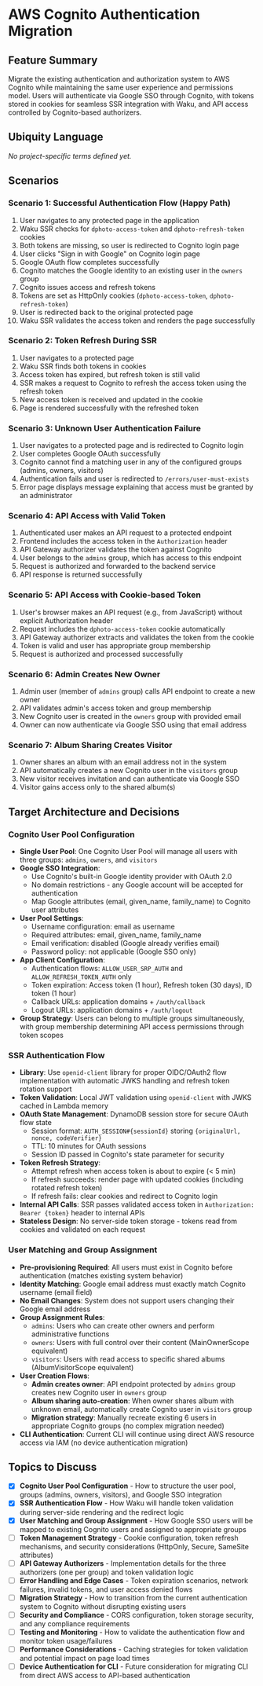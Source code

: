 # AWS Cognito Authentication Migration

## Feature Summary

Migrate the existing authentication and authorization system to AWS Cognito while maintaining the same user experience and permissions model. Users will authenticate via Google SSO through Cognito, with tokens stored in cookies for seamless SSR integration with Waku, and API access controlled by Cognito-based authorizers.

## Ubiquity Language

*No project-specific terms defined yet.*

## Scenarios

### Scenario 1: Successful Authentication Flow (Happy Path)
1. User navigates to any protected page in the application
2. Waku SSR checks for `dphoto-access-token` and `dphoto-refresh-token` cookies
3. Both tokens are missing, so user is redirected to Cognito login page
4. User clicks "Sign in with Google" on Cognito login page
5. Google OAuth flow completes successfully
6. Cognito matches the Google identity to an existing user in the `owners` group
7. Cognito issues access and refresh tokens
8. Tokens are set as HttpOnly cookies (`dphoto-access-token`, `dphoto-refresh-token`)
9. User is redirected back to the original protected page
10. Waku SSR validates the access token and renders the page successfully

### Scenario 2: Token Refresh During SSR
1. User navigates to a protected page
2. Waku SSR finds both tokens in cookies
3. Access token has expired, but refresh token is still valid
4. SSR makes a request to Cognito to refresh the access token using the refresh token
5. New access token is received and updated in the cookie
6. Page is rendered successfully with the refreshed token

### Scenario 3: Unknown User Authentication Failure
1. User navigates to a protected page and is redirected to Cognito login
2. User completes Google OAuth successfully
3. Cognito cannot find a matching user in any of the configured groups (admins, owners, visitors)
4. Authentication fails and user is redirected to `/errors/user-must-exists`
5. Error page displays message explaining that access must be granted by an administrator

### Scenario 4: API Access with Valid Token
1. Authenticated user makes an API request to a protected endpoint
2. Frontend includes the access token in the `Authorization` header
3. API Gateway authorizer validates the token against Cognito
4. User belongs to the `admins` group, which has access to this endpoint
5. Request is authorized and forwarded to the backend service
6. API response is returned successfully

### Scenario 5: API Access with Cookie-based Token
1. User's browser makes an API request (e.g., from JavaScript) without explicit Authorization header
2. Request includes the `dphoto-access-token` cookie automatically
3. API Gateway authorizer extracts and validates the token from the cookie
4. Token is valid and user has appropriate group membership
5. Request is authorized and processed successfully

### Scenario 6: Admin Creates New Owner
1. Admin user (member of `admins` group) calls API endpoint to create a new owner
2. API validates admin's access token and group membership
3. New Cognito user is created in the `owners` group with provided email
4. Owner can now authenticate via Google SSO using that email address

### Scenario 7: Album Sharing Creates Visitor
1. Owner shares an album with an email address not in the system
2. API automatically creates a new Cognito user in the `visitors` group
3. New visitor receives invitation and can authenticate via Google SSO
4. Visitor gains access only to the shared album(s)

## Target Architecture and Decisions

### Cognito User Pool Configuration
- **Single User Pool**: One Cognito User Pool will manage all users with three groups: `admins`, `owners`, and `visitors`
- **Google SSO Integration**: 
  - Use Cognito's built-in Google identity provider with OAuth 2.0
  - No domain restrictions - any Google account will be accepted for authentication
  - Map Google attributes (email, given_name, family_name) to Cognito user attributes
- **User Pool Settings**:
  - Username configuration: email as username
  - Required attributes: email, given_name, family_name
  - Email verification: disabled (Google already verifies email)
  - Password policy: not applicable (Google SSO only)
- **App Client Configuration**:
  - Authentication flows: `ALLOW_USER_SRP_AUTH` and `ALLOW_REFRESH_TOKEN_AUTH` only
  - Token expiration: Access token (1 hour), Refresh token (30 days), ID token (1 hour)
  - Callback URLs: application domains + `/auth/callback`
  - Logout URLs: application domains + `/auth/logout`
- **Group Strategy**: Users can belong to multiple groups simultaneously, with group membership determining API access permissions through token scopes

### SSR Authentication Flow
- **Library**: Use `openid-client` library for proper OIDC/OAuth2 flow implementation with automatic JWKS handling and refresh token rotation support
- **Token Validation**: Local JWT validation using `openid-client` with JWKS cached in Lambda memory
- **OAuth State Management**: DynamoDB session store for secure OAuth flow state
    - Session format: `AUTH_SESSION#{sessionId}` storing `{originalUrl, nonce, codeVerifier}`
  - TTL: 10 minutes for OAuth sessions
  - Session ID passed in Cognito's state parameter for security
- **Token Refresh Strategy**: 
    - Attempt refresh when access token is about to expire (< 5 min)
  - If refresh succeeds: render page with updated cookies (including rotated refresh token)
  - If refresh fails: clear cookies and redirect to Cognito login
- **Internal API Calls**: SSR passes validated access token in `Authorization: Bearer {token}` header to internal APIs
- **Stateless Design**: No server-side token storage - tokens read from cookies and validated on each request

### User Matching and Group Assignment
- **Pre-provisioning Required**: All users must exist in Cognito before authentication (matches existing system behavior)
- **Identity Matching**: Google email address must exactly match Cognito username (email field)
- **No Email Changes**: System does not support users changing their Google email address
- **Group Assignment Rules**:
  - `admins`: Users who can create other owners and perform administrative functions
  - `owners`: Users with full control over their content (MainOwnerScope equivalent)
  - `visitors`: Users with read access to specific shared albums (AlbumVisitorScope equivalent)
- **User Creation Flows**:
  - **Admin creates owner**: API endpoint protected by `admins` group creates new Cognito user in `owners` group
  - **Album sharing auto-creation**: When owner shares album with unknown email, automatically create Cognito user in `visitors` group
  - **Migration strategy**: Manually recreate existing 6 users in appropriate Cognito groups (no complex migration needed)
- **CLI Authentication**: Current CLI will continue using direct AWS resource access via IAM (no device authentication migration)

## Topics to Discuss

- [X] **Cognito User Pool Configuration** - How to structure the user pool, groups (admins, owners, visitors), and Google SSO integration
- [X] **SSR Authentication Flow** - How Waku will handle token validation during server-side rendering and the redirect logic
- [X] **User Matching and Group Assignment** - How Google SSO users will be mapped to existing Cognito users and assigned to appropriate groups
- [ ] **Token Management Strategy** - Cookie configuration, token refresh mechanisms, and security considerations (HttpOnly, Secure, SameSite attributes)
- [ ] **API Gateway Authorizers** - Implementation details for the three authorizers (one per group) and token validation logic
- [ ] **Error Handling and Edge Cases** - Token expiration scenarios, network failures, invalid tokens, and user access denied flows
- [ ] **Migration Strategy** - How to transition from the current authentication system to Cognito without disrupting existing users
- [ ] **Security and Compliance** - CORS configuration, token storage security, and any compliance requirements
- [ ] **Testing and Monitoring** - How to validate the authentication flow and monitor token usage/failures
- [ ] **Performance Considerations** - Caching strategies for token validation and potential impact on page load times
- [ ] **Device Authentication for CLI** - Future consideration for migrating CLI from direct AWS access to API-based authentication
